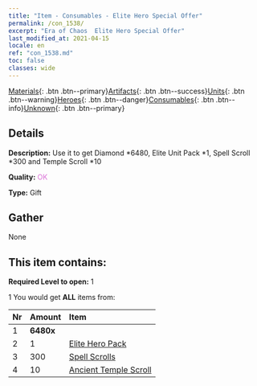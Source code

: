 ```yaml
---
title: "Item - Consumables - Elite Hero Special Offer"
permalink: /con_1538/
excerpt: "Era of Chaos  Elite Hero Special Offer"
last_modified_at: 2021-04-15
locale: en
ref: "con_1538.md"
toc: false
classes: wide
---
```

 [Materials](/Items/){: .btn .btn--primary}[Artifacts](/Items/Artifacts/){: .btn .btn--success}[Units](/Items/Units/){: .btn .btn--warning}[Heroes](/Items/Heroes/){: .btn .btn--danger}[Consumables](/Items/Consumables/){: .btn .btn--info}[Unknown](/Items/Unknown/){: .btn .btn--primary}

## Details
 **Description:** Use it to get Diamond *6480, Elite Unit Pack *1, Spell Scroll *300 and Temple Scroll *10

 **Quality:** <span style="color: #DA70D6">OK</span>

 **Type:** Gift

## Gather

  None

## This item contains:

 **Required Level to open:** 1

 1 You would get **ALL** items  from:

  | Nr | Amount |     Item    |
  |:---|:-------|:------------|
  | 1 |  **6480x** | <i class="fas fa-gem"/> |  | 
  | 2 | 1 | [Elite Hero Pack](/Items/con_1372/) |  | 
  | 3 | 300 | [Spell Scrolls](/Items/con_694/) |  | 
  | 4 | 10 | [Ancient Temple Scroll](/Items/con_697/) |  | 

